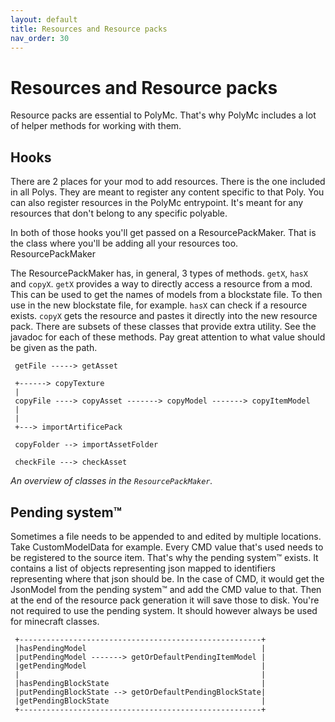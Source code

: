 ```yaml
---
layout: default
title: Resources and Resource packs
nav_order: 30
---
```


# Resources and Resource packs
Resource packs are essential to PolyMc. That's why PolyMc includes a lot of helper methods for working with them.

## Hooks
There are 2 places for your mod to add resources. There is the one included in all Polys. They are meant to register any content specific to that Poly. You can also register resources in the PolyMc entrypoint. It's meant for any resources that don't belong to any specific polyable.

In both of those hooks you'll get passed on a ResourcePackMaker. That is the class where you'll be adding all your resources too.
ResourcePackMaker

The ResourcePackMaker has, in general, 3 types of methods. `getX`, `hasX` and `copyX`. `getX` provides a way to directly access a resource from a mod. This can be used to get the names of models from a blockstate file. To then use in the new blockstate file, for example.
`hasX` can check if a resource exists. `copyX` gets the resource and pastes it directly into the new resource pack. There are subsets of these classes that provide extra utility. See the javadoc for each of these methods. Pay great attention to what value should be given as the path.
``` 
 getFile -----> getAsset

 +------> copyTexture
 |
 copyFile ----> copyAsset -------> copyModel -------> copyItemModel
 |
 |
 +---> importArtificePack

 copyFolder --> importAssetFolder

 checkFile ---> checkAsset
```
*An overview of classes in the `ResourcePackMaker`.*

## Pending system™
Sometimes a file needs to be appended to and edited by multiple locations.
Take CustomModelData for example. Every CMD value that's used needs to be registered to the source item.
That's why the pending system™ exists.
It contains a list of objects representing json mapped to identifiers representing where that json should be.
In the case of CMD, it would get the JsonModel from the pending system™ and add the CMD value to that.
Then at the end of the resource pack generation it will save those to disk.
You're not required to use the pending system.
It should however always be used for minecraft classes.
```
 +------------------------------------------------------+
 |hasPendingModel                                       |
 |putPendingModel -------> getOrDefaultPendingItemModel |
 |getPendingModel                                       |
 |                                                      |
 |hasPendingBlockState                                  |
 |putPendingBlockState --> getOrDefaultPendingBlockState|
 |getPendingBlockState                                  |
 +------------------------------------------------------+
```